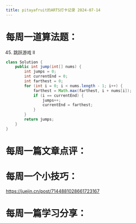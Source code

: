 ```yaml
---
title: pitayafruit的ARTS打卡记录 2024-07-14
---
```


# 每周一道算法题：
45. 跳跃游戏 II
```java
class Solution {
    public int jump(int[] nums) {
        int jumps = 0;
        int currentEnd = 0;
        int farthest = 0;
        for (int i = 0; i < nums.length - 1; i++) {
            farthest = Math.max(farthest, i + nums[i]);
            if (i == currentEnd) {
                jumps++;
                currentEnd = farthest;
            }
        }
        return jumps;
    }
}
```

# 每周一篇文章点评：



# 每周一个小技巧：
https://juejin.cn/post/7144881028661723167



# 每周一篇学习分享：

